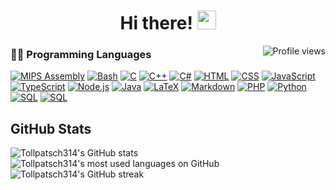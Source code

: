 <h1 align="center">
	Hi there! <img src="https://media.giphy.com/media/hvRJCLFzcasrR4ia7z/giphy.gif" width="30">
</h1>

<img src="https://gpvc.arturio.dev/Tollpatsch314" alt="Profile views" align='right'/> <a href="https://github.com/Tollpatsch314/Tollpatsch314/"> </a>

### 👨‍💻 Programming Languages
<p>
	<a href="https://github.com/search?q=user%3ATollpatsch314+language%3Aassembly"><img alt="MIPS Assembly" src="https://custom-icon-badges.herokuapp.com/badge/Assembly-525252.svg?logo=asm-hex&logoColor=white"></a>
	<a href="https://github.com/search?q=user%3ATollpatsch314+language%3Abash"><img alt="Bash" src="https://img.shields.io/badge/Bash-121011.svg?logo=gnu-bash&logoColor=white"></a>
	<a href="https://github.com/search?q=user%3ATollpatsch314+language%3Ac"><img alt="C" src="https://custom-icon-badges.herokuapp.com/badge/C-03599C.svg?logo=c-in-hexagon&logoColor=white"></a>
	<a href="https://github.com/search?q=user%3ATollpatsch314+language%3Acpp"><img alt="C++" src="https://custom-icon-badges.herokuapp.com/badge/C++-9C033A.svg?logo=cpp2&logoColor=white"></a>
	<a href="https://github.com/search?q=user%3ATollpatsch314+language%3Acsharp"><img alt="C#" src="https://custom-icon-badges.herokuapp.com/badge/C%23-68217A.svg?logo=cs2&logoColor=white"></a>
		<a href="https://github.com/search?q=user%3ATollpatsch314+language%3Ahtml"><img alt="HTML" src="https://img.shields.io/badge/HTML-E34F26.svg?logo=html5&logoColor=white"></a>
	<a href="https://github.com/search?q=user%3ATollpatsch314+language%3Acss"><img alt="CSS" src="https://img.shields.io/badge/CSS-1572B6.svg?logo=css3&logoColor=white"></a>
	<a href="https://github.com/search?q=user%3ATollpatsch314+language%3Ajavascript"><img alt="JavaScript" src="https://img.shields.io/badge/JavaScript-F7DF1E.svg?logo=javascript&logoColor=black"></a>
	<a href="https://github.com/search?q=user%3ATollpatsch314+language%3AtypeScript"><img alt="TypeScript" src="https://img.shields.io/badge/TypeScript-007ACC.svg?logo=typescript&logoColor=white"></a>
	<a href="https://github.com/search?q=user%3ATollpatsch314+language%3Ajavascript"><img alt="Node.js" src="https://img.shields.io/badge/Node.js-43853D.svg?logo=node.js&logoColor=white"></a>
    <a href="https://github.com/search?q=user%3ATollpatsch314+language%3Ajava"><img alt="Java" src="https://custom-icon-badges.herokuapp.com/badge/Java-007396.svg?logo=java&logoColor=white"></a>
    <a href="https://github.com/search?q=user%3ATollpatsch314+language%3Atex"><img alt="LaTeX" src="https://img.shields.io/badge/LaTeX-008080.svg?logo=LaTeX&logoColor=white"></a>
    <a href="https://github.com/search?q=user%3ATollpatsch314+language%3Amarkdown"><img alt="Markdown" src="https://img.shields.io/badge/Markdown-000000.svg?logo=markdown&logoColor=white"></a>
    <a href="https://github.com/search?q=user%3ATollpatsch314+language%3Aphp"><img alt="PHP" src="https://img.shields.io/badge/PHP-777BB4.svg?logo=php&logoColor=white"></a>
    <a href="https://github.com/search?q=user%3ATollpatsch314+language%3Apython"><img alt="Python" src="https://img.shields.io/badge/Python-14354C.svg?logo=python&logoColor=white"></a>
    <a href="https://github.com/search?q=user%3ATollpatsch314+language%3Asql"><img alt="SQL" src="https://custom-icon-badges.herokuapp.com/badge/SQL-025E8C.svg?logo=database&logoColor=white"></a>
		<a href="https://github.com/search?q=user%3ATollpatsch314+language%3Asql"><img alt="SQL" src="https://custom-icon-badges.herokuapp.com/badge/SQL-025E8C.svg?logo=database&logoColor=white"></a>
</p>

## GitHub Stats
![Tollpatsch314's GitHub stats](https://github-readme-stats.vercel.app/api?username=Tollpatsch314&count_private=true&include_all_commits=true&show_icons=true&theme=dark&border_radius=15)
![Tollpatsch314's most used languages on GitHub](https://github-readme-stats.vercel.app/api/top-langs/?username=Tollpatsch314&layout=compact&langs_count=10&theme=dark&border_radius=15&card_width=450)
![Tollpatsch314's GitHub streak](https://github-readme-streak-stats.herokuapp.com?user=Tollpatsch314&theme=algolia&date_format=j%20M%5B%20Y%5D)
